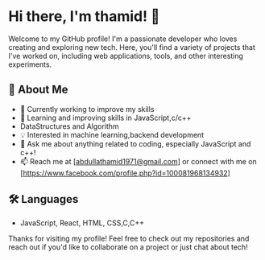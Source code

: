 # Hi there, I'm thamid! 👋

Welcome to my GitHub profile! I'm a passionate developer who loves creating and exploring new tech. Here, you'll find a variety of projects that I've worked on, including web applications, tools, and other interesting experiments.

## 🚀 About Me
- 🔭 Currently working to improve my skills 
- 🌱 Learning and improving skills in JavaScript,c/c++
- DataStructures and Algorithm 
- 💡 Interested in machine learning,backend development 
- 💬 Ask me about anything related to coding, especially JavaScript and c++!
- 📫 Reach me at [abdullathamid1971@gmail.com] or connect with me on [https://www.facebook.com/profile.php?id=100081968134932]

## 🛠 Languages
- JavaScript, React, HTML, CSS,C,C++


Thanks for visiting my profile! Feel free to check out my repositories and reach out if you'd like to collaborate on a project or just chat about tech!
